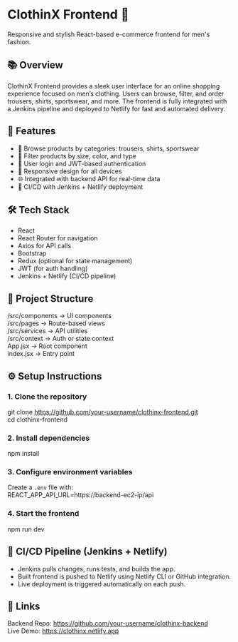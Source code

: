 # ClothinX Frontend 👕  
Responsive and stylish React-based e-commerce frontend for men's fashion.

## 📚 Overview  
ClothinX Frontend provides a sleek user interface for an online shopping experience focused on men’s clothing. Users can browse, filter, and order trousers, shirts, sportswear, and more. The frontend is fully integrated with a Jenkins pipeline and deployed to Netlify for fast and automated delivery.

## 🚀 Features  
- 🧥 Browse products by categories: trousers, shirts, sportswear  
- 🎨 Filter products by size, color, and type  
- 🔐 User login and JWT-based authentication  
- 📱 Responsive design for all devices  
- 🌐 Integrated with backend API for real-time data  
- 🔄 CI/CD with Jenkins + Netlify deployment  

## 🛠️ Tech Stack  
- React  
- React Router for navigation  
- Axios for API calls  
- Bootstrap 
- Redux (optional for state management)  
- JWT (for auth handling)  
- Jenkins + Netlify (CI/CD pipeline)  

## 📁 Project Structure  
/src/components → UI components  
/src/pages → Route-based views  
/src/services → API utilities  
/src/context → Auth or state context  
App.jsx → Root component  
index.jsx → Entry point  

## ⚙️ Setup Instructions  

### 1. Clone the repository  
git clone https://github.com/your-username/clothinx-frontend.git  
cd clothinx-frontend  

### 2. Install dependencies  
npm install  

### 3. Configure environment variables  
Create a `.env` file with:  
REACT_APP_API_URL=https://backend-ec2-ip/api  

### 4. Start the frontend  
npm run dev  

## 🔄 CI/CD Pipeline (Jenkins + Netlify)  
- Jenkins pulls changes, runs tests, and builds the app.  
- Built frontend is pushed to Netlify using Netlify CLI or GitHub integration.  
- Live deployment is triggered automatically on each push.  

## 🔗 Links  
Backend Repo: https://github.com/your-username/clothinx-backend  
Live Demo: https://clothinx.netlify.app  
